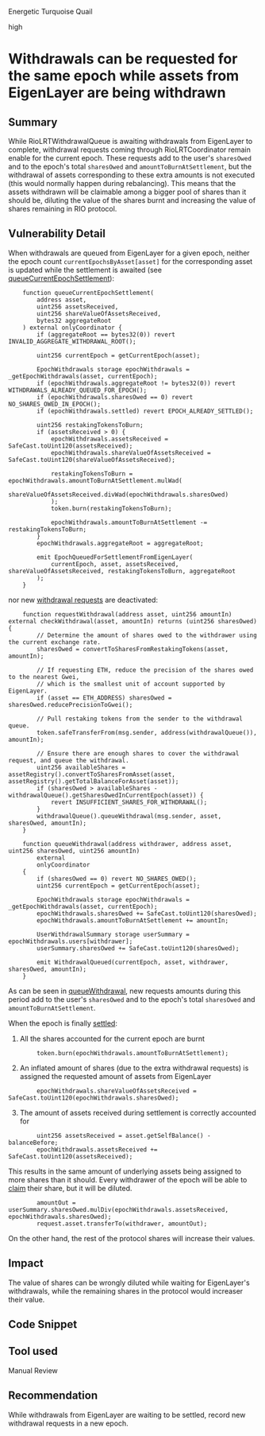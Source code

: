 Energetic Turquoise Quail

high

# Withdrawals can be requested for the same epoch while assets from EigenLayer are being withdrawn

## Summary

While RioLRTWithdrawalQueue is awaiting withdrawals from EigenLayer to complete, withdrawal requests coming through RioLRTCoordinator remain enable for the current epoch. These requests add to the user's `sharesOwed` and to the epoch's total `sharesOwed` and `amountToBurnAtSettlement`, but the withdrawal of assets corresponding to these extra amounts is not executed (this would normally happen during rebalancing). This means that the assets withdrawn will be claimable among a bigger pool of shares than it should be, diluting the value of the shares burnt and increasing the value of shares remaining in RIO protocol.

## Vulnerability Detail

When withdrawals are queued from EigenLayer for a given epoch, neither the epoch count `currentEpochsByAsset[asset]` for the corresponding asset is updated while the settlement is awaited (see [queueCurrentEpochSettlement](https://github.com/sherlock-audit/2024-02-rio-network-core-protocol/blob/4f01e065c1ed346875cf5b05d2b43e0bcdb4c849/rio-sherlock-audit/contracts/restaking/RioLRTWithdrawalQueue.sol#L177-L209)):

```solidity
    function queueCurrentEpochSettlement(
        address asset,
        uint256 assetsReceived,
        uint256 shareValueOfAssetsReceived,
        bytes32 aggregateRoot
    ) external onlyCoordinator {
        if (aggregateRoot == bytes32(0)) revert INVALID_AGGREGATE_WITHDRAWAL_ROOT();

        uint256 currentEpoch = getCurrentEpoch(asset);

        EpochWithdrawals storage epochWithdrawals = _getEpochWithdrawals(asset, currentEpoch);
        if (epochWithdrawals.aggregateRoot != bytes32(0)) revert WITHDRAWALS_ALREADY_QUEUED_FOR_EPOCH();
        if (epochWithdrawals.sharesOwed == 0) revert NO_SHARES_OWED_IN_EPOCH();
        if (epochWithdrawals.settled) revert EPOCH_ALREADY_SETTLED();

        uint256 restakingTokensToBurn;
        if (assetsReceived > 0) {
            epochWithdrawals.assetsReceived = SafeCast.toUint120(assetsReceived);
            epochWithdrawals.shareValueOfAssetsReceived = SafeCast.toUint120(shareValueOfAssetsReceived);

            restakingTokensToBurn = epochWithdrawals.amountToBurnAtSettlement.mulWad(
                shareValueOfAssetsReceived.divWad(epochWithdrawals.sharesOwed)
            );
            token.burn(restakingTokensToBurn);

            epochWithdrawals.amountToBurnAtSettlement -= restakingTokensToBurn;
        }
        epochWithdrawals.aggregateRoot = aggregateRoot;

        emit EpochQueuedForSettlementFromEigenLayer(
            currentEpoch, asset, assetsReceived, shareValueOfAssetsReceived, restakingTokensToBurn, aggregateRoot
        );
    }
```

nor new [withdrawal requests](https://github.com/sherlock-audit/2024-02-rio-network-core-protocol/blob/4f01e065c1ed346875cf5b05d2b43e0bcdb4c849/rio-sherlock-audit/contracts/restaking/RioLRTCoordinator.sol#L99-L116) are deactivated:

```solidity
    function requestWithdrawal(address asset, uint256 amountIn) external checkWithdrawal(asset, amountIn) returns (uint256 sharesOwed) {
        // Determine the amount of shares owed to the withdrawer using the current exchange rate.
        sharesOwed = convertToSharesFromRestakingTokens(asset, amountIn);

        // If requesting ETH, reduce the precision of the shares owed to the nearest Gwei,
        // which is the smallest unit of account supported by EigenLayer.
        if (asset == ETH_ADDRESS) sharesOwed = sharesOwed.reducePrecisionToGwei();

        // Pull restaking tokens from the sender to the withdrawal queue.
        token.safeTransferFrom(msg.sender, address(withdrawalQueue()), amountIn);

        // Ensure there are enough shares to cover the withdrawal request, and queue the withdrawal.
        uint256 availableShares = assetRegistry().convertToSharesFromAsset(asset, assetRegistry().getTotalBalanceForAsset(asset));
        if (sharesOwed > availableShares - withdrawalQueue().getSharesOwedInCurrentEpoch(asset)) {
            revert INSUFFICIENT_SHARES_FOR_WITHDRAWAL();
        }
        withdrawalQueue().queueWithdrawal(msg.sender, asset, sharesOwed, amountIn);
    }
```

```solidity
    function queueWithdrawal(address withdrawer, address asset, uint256 sharesOwed, uint256 amountIn)
        external
        onlyCoordinator
    {
        if (sharesOwed == 0) revert NO_SHARES_OWED();
        uint256 currentEpoch = getCurrentEpoch(asset);

        EpochWithdrawals storage epochWithdrawals = _getEpochWithdrawals(asset, currentEpoch);
        epochWithdrawals.sharesOwed += SafeCast.toUint120(sharesOwed);
        epochWithdrawals.amountToBurnAtSettlement += amountIn;

        UserWithdrawalSummary storage userSummary = epochWithdrawals.users[withdrawer];
        userSummary.sharesOwed += SafeCast.toUint120(sharesOwed);

        emit WithdrawalQueued(currentEpoch, asset, withdrawer, sharesOwed, amountIn);
    }
```

As can be seen in [queueWithdrawal](https://github.com/sherlock-audit/2024-02-rio-network-core-protocol/blob/4f01e065c1ed346875cf5b05d2b43e0bcdb4c849/rio-sherlock-audit/contracts/restaking/RioLRTWithdrawalQueue.sol#L135-L142), new requests amounts during this period add to the user's `sharesOwed` and to the epoch's total `sharesOwed` and `amountToBurnAtSettlement`. 

When the epoch is finally [settled](https://github.com/sherlock-audit/2024-02-rio-network-core-protocol/blob/4f01e065c1ed346875cf5b05d2b43e0bcdb4c849/rio-sherlock-audit/contracts/restaking/RioLRTWithdrawalQueue.sol#L135-L142):
1. All the shares accounted for the current epoch are burnt
```solidity
        token.burn(epochWithdrawals.amountToBurnAtSettlement);
```
2. An inflated amount of shares (due to the extra withdrawal requests) is assigned the requested amount of assets from EigenLayer
```solidity
        epochWithdrawals.shareValueOfAssetsReceived = SafeCast.toUint120(epochWithdrawals.sharesOwed);
```
3. The amount of assets received during settlement is correctly accounted for
```solidity
        uint256 assetsReceived = asset.getSelfBalance() - balanceBefore;
        epochWithdrawals.assetsReceived += SafeCast.toUint120(assetsReceived);
```

This results in the same amount of underlying assets being assigned to more shares than it should. Every withdrawer of the epoch will be able to [claim](https://github.com/sherlock-audit/2024-02-rio-network-core-protocol/blob/4f01e065c1ed346875cf5b05d2b43e0bcdb4c849/rio-sherlock-audit/contracts/restaking/RioLRTWithdrawalQueue.sol#L92-L108) their share, but it will be diluted.
```solidity
        amountOut = userSummary.sharesOwed.mulDiv(epochWithdrawals.assetsReceived, epochWithdrawals.sharesOwed);
        request.asset.transferTo(withdrawer, amountOut);
```

On the other hand, the rest of the protocol shares will increase their values.

## Impact

The value of shares can be wrongly diluted while waiting for EigenLayer's withdrawals, while the remaining shares in the protocol would increaser their value.

## Code Snippet

## Tool used

Manual Review

## Recommendation

While withdrawals from EigenLayer are waiting to be settled, record new withdrawal requests in a new epoch.